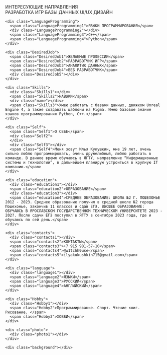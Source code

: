 <!DOCTYPE html> 
<html> 
  <head> 
    <link href="https://fonts.googleapis.com/css?family=Inter&display=swap" rel="stylesheet" />
    <link href="../style.css" rel="stylesheet"/> 
    <title>Resume</title> 
  </head> 

  <body> 
    <div class="interest">
      <span class="interest1">ИНТЕРЕСУЮЩИЕ НАПРАВЛЕНИЯ</span> 
      <div class="interest2"></div>  
      <span class="interest3">РАЗРАБОТКА ИГР</span>
      <span class="interest4">БАЗЫ ДАННЫХ</span>
      <span class="interest5">UI/UX ДИЗАЙН</span>
    </div>

    <div class="LanguageProgramming">
      <span class="LanguageProgramming1">ЯЗЫКИ ПРОГРАММИРОВАНИЯ</span>
      <div class="LanguageProgramming2"></div>
      <span class="LanguageProgramming3">С++</span>
      <span class="LanguageProgramming4">Python</span>
    </div>

    <div class="DesiredJob">
      <span class="DesiredJob1">ЖЕЛАЕМЫЕ ПРОФЕССИИ</span>
      <span class="DesiredJob2">РАЗРАБОТЧИК ИГР</span>
      <span class="DesiredJob3">АНАЛИТИК ДАННЫХ</span>
      <span class="DesiredJob4">ВЕБ РАЗРАБОТЧИК</span>
      <div class="DesiredJob5"></div>
    </div>

    <div class="Skills">
      <div class="Skills1"></div>
      <span class="Skills2">НАВЫКИ</span>
      <div class="name"></div>
      <span class="Skills3">Умею работать с базами данных, движком Unreal Engine 4, а также создавать шаблоны на Figma. Имею базовое знание языков программирования Python, C++.</span>
    </div>
        
    <div class="Self">
      <span class="Self1">О СЕБЕ</span>
      <div class="Self2">
      </div>
      <div class="Self3"></div>
      <span class="Self4">Меня зовут Илья Кукушкин, мне 19 лет, очень сильно люблю программировать, очень дружелюбный, люблю работать в команде. В данное время обучаюсь в ЯГТУ, направление “Информационные системы и технологии”, в дальнейшем планирую устроиться в крупную IT компанию.</span>
    </div>
        
    <div class="education">
      <div class="education1"></div>
      <span class="education2">ОБРАЗОВАНИЕ</span>
      <div class="education3"></div>
      <span class="education4">СРЕДНЕЕ ОБРАЗОВАНИЕ: ШКОЛА №2 Г. ПОШЕХОНЬЕ 2012 - 2023. Среднее образование получил в средней школе №2 города Пошехонье, закончив 11 классов и сдав ЕГЭ. ВЫСШЕЕ ОБРАЗОВАНИЕ: ОБУЧАЮСЬ В ЯРОСЛАВСКОМ ГОСУДАРСТВЕННОМ ТЕХНИЧЕСКОМ УНИВЕРСИТЕТЕ 2023 - 202?. После сдачи ЕГЭ поступил в ЯГТУ в сентябре 2023 года, где и обучаюсь по сей день.</span>
    </div>

    <div class="contacts">
      <div class="contacts1"></div>
      <span class="contacts2">КОНТАКТЫ</span>
      <span class="contacts3">+7 915 981-57-10</span>
      <span class="contacts4">@w1tchh0use</span>
      <span class="contacts5">ilyakukushkin715@gmail.com</span>
    </div>

    <div class="language">
      <div class="language1"></div>
      <span class="language2">ЯЗЫКИ</span>
      <span class="language3">РУССКИЙ</span>
      <span class="language4">АНГЛИЙСКИЙ</span>
    </div>

    <div class="Hobby">
      <div class="Hobby1"></div>
      <span class="Hobby2">Программирование. Спорт. Чтение книг. Рисование. </span>
      <span class="Hobby3">ХОББИ</span>
    </div>

    <div class="photo">
      <div class="photo1"></div>
    </div>

    <div class="background"></div>

  </body>
</html>
